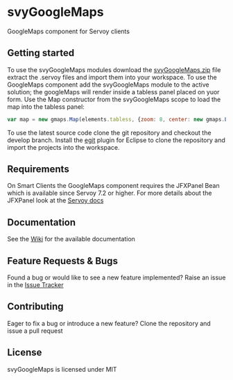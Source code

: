 svyGoogleMaps
=============

GoogleMaps component for Servoy clients


Getting started
-------------
To use the svyGoogleMaps modules download the [svyGoogleMaps.zip](https://github.com/Servoy/svyGoogleMaps/releases) file extract the .servoy files and import them into your workspace. 
To use the GoogleMaps component add the svyGoogleMaps module to the active solution;
the googleMaps will render inside a tabless panel placed on yuor form.
Use the Map constructor from the svyGoogleMaps scope to load the map into the tabless panel:

```javascript
var map = new gmaps.Map(elements.tabless, {zoom: 8, center: new gmaps.LatLng(-34.397, 150.644)})
```

To use the latest source code clone the git repository and checkout the develop branch. Install the [egit](http://www.eclipse.org/egit/download/) plugin for Eclipse to clone the repository and import the projects into the workspace.


Requirements
-------------
On Smart Clients the GoogleMaps component requires the JFXPanel Bean which is available since Servoy 7.2 or higher.
For more details about the JFXPanel look at the [Servoy docs](https://wiki.servoy.com/display/Serv7/JFXPanel+Bean)


Documentation
-------------
See the [Wiki](https://github.com/Servoy/svyGoogleMaps/wiki) for the available documentation


Feature Requests & Bugs
-----------------------
Found a bug or would like to see a new feature implemented? Raise an issue in the [Issue Tracker](https://github.com/Servoy/svyGoogleMaps/issues)


Contributing
-------------
Eager to fix a bug or introduce a new feature? Clone the repository and issue a pull request


License
-------
svyGoogleMaps is licensed under MIT
